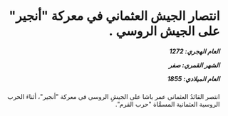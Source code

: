 <h1 dir="rtl">انتصار الجيش العثماني في معركة "أنجير" على الجيش الروسي .</h1>

<h5 dir="rtl">العام الهجري:  1272

الشهر القمري: صفر

العام الميلادي: 1855</h5>

<p dir="rtl">انتصر القائدُ العثماني عمر باشا على الجيشِ الروسي في معركة "أنجير"، أثناءَ الحرب الروسية العثمانية المسمَّاة "حرب القرم".</p></br>
